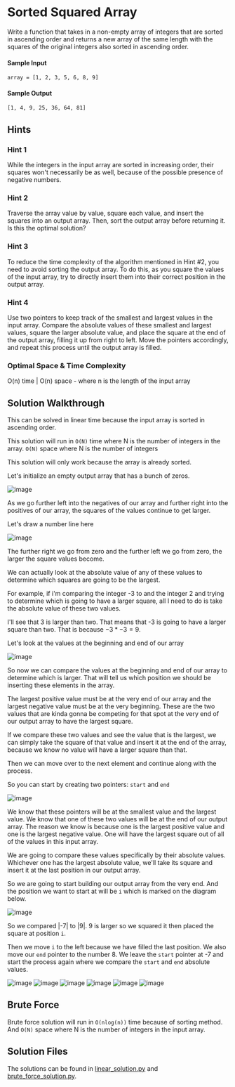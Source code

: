 # Sorted Squared Array

Write a function that takes in a non-empty array of integers that are sorted in ascending order and returns a new array of the same length with the squares of the original integers also sorted in ascending order.

#### Sample Input

```
array = [1, 2, 3, 5, 6, 8, 9]
```

#### Sample Output

```
[1, 4, 9, 25, 36, 64, 81]
```

## Hints

### Hint 1
While the integers in the input array are sorted in increasing order, their squares won't necessarily be as well, because of the possible presence of negative numbers.

### Hint 2
Traverse the array value by value, square each value, and insert the squares into an output array. Then, sort the output array before returning it. Is this the optimal solution?

### Hint 3
To reduce the time complexity of the algorithm mentioned in Hint #2, you need to avoid sorting the output array. To do this, as you square the values of the input array, try to directly insert them into their correct position in the output array.

### Hint 4
Use two pointers to keep track of the smallest and largest values in the input array. Compare the absolute values of these smallest and largest values, square the larger absolute value, and place the square at the end of the output array, filling it up from right to left. Move the pointers accordingly, and repeat this process until the output array is filled.

### Optimal Space & Time Complexity
O(n) time | O(n) space - where n is the length of the input array

## Solution Walkthrough

This can be solved in linear time because the input array is sorted in ascending order. 

This solution will run in `O(N)` time where N is the number of integers in the array. `O(N)` space where N is the number of integers 

This solution will only work because the array is already sorted.

Let's initialize an empty output array that has a bunch of zeros. 

![image](https://github.com/KellzCodes/python_interview/assets/19383145/d064d079-9b7d-4ae8-9a91-09a10eba8bc2)

As we go further left into the negatives of our array and further right into the positives of our array, the squares of the values continue to get larger. 

Let's draw a number line here

![image](https://github.com/KellzCodes/python_interview/assets/19383145/f02751a6-0497-418a-bcc4-0ccb05e57900)

The further right we go from zero and the further left we go from zero, the larger the square values become. 

We can actually look at the absolute value of any of these values to determine which squares are going to be the largest. 

For example, if i'm comparing the integer -3 to and the integer 2 and trying to determine which is going to have a larger square, all I need to do is take the absolute value of these two values. 

I'll see that 3 is larger than two. That means that -3 is going to have a larger square than two. That is because $-3 * -3 = 9$. 

Let's look at the values at the beginning and end of our array

![image](https://github.com/KellzCodes/python_interview/assets/19383145/ade05c76-ede7-4131-b139-7d80bee719ab)

So now we can compare the values at the beginning and end of our array to determine which is larger. That will tell us which position we should be inserting these elements in the array. 

The largest positive value must be at the very end of our array and the largest negative value must be at the very beginning. These are the two values that are kinda gonna be competing for that spot at the very end of our output array to have the largest square. 

If we compare these two values and see the value that is the largest, we can simply take the square of that value and insert it at the end of the array, because we know no value will have a larger square than that. 

Then we can move over to the next element and continue along with the process. 

So you can start by creating two pointers: `start` and `end`

![image](https://github.com/KellzCodes/python_interview/assets/19383145/c5c36582-91ab-4e82-8519-e21fbcb1a268)

We know that these pointers will be at the smallest value and the largest value. We know that one of these two values will be at the end of our output array. The reason we know is because one is the largest positive value and one is the largest negative value. One will have the largest square out of all of the values in this input array. 

We are going to compare these values specifically by their absolute values. Whichever one has the largest absolute value, we'll take its square and insert it at the last position in our output array. 

So we are going to start building our output array from the very end. And the position we want to start at will be `i` which is marked on the diagram below.

![image](https://github.com/KellzCodes/python_interview/assets/19383145/7efaafa3-373c-489c-90e1-9ab850a23eae)

So we compared |-7| to |9|. 9 is larger so we squared it then placed the square at position `i`.

Then we move `i` to the left because we have filled the last position. We also move our `end` pointer to the number 8. We leave the `start` pointer at -7 and start the process again where we compare the `start` and `end` absolute values.

![image](https://github.com/KellzCodes/python_interview/assets/19383145/a894834f-d75a-4478-8796-65e867ab51a4)
![image](https://github.com/KellzCodes/python_interview/assets/19383145/6ef387f1-d75c-4d2e-801f-c93fc01c0c6d)
![image](https://github.com/KellzCodes/python_interview/assets/19383145/c6622b91-e1b1-4cc5-a5b4-37b6e665caaa)
![image](https://github.com/KellzCodes/python_interview/assets/19383145/4bed4dff-b30d-4cd3-8aeb-0975cf5a70f8)
![image](https://github.com/KellzCodes/python_interview/assets/19383145/a16f766a-0bbb-4a8e-a502-65d92bfb4e3d)
![image](https://github.com/KellzCodes/python_interview/assets/19383145/6560874e-8761-42c7-96f1-a4ed530ca22c)

## Brute Force

Brute force solution will run in `O(nlog(n))` time because of sorting method. And `O(N)` space where N is the number of integers in the input array.

## Solution Files

The solutions can be found in [linear_solution.py](https://github.com/KellzCodes/python_interview/blob/main/Data-Structures-and-Algorithms/Arrays/Easy-Array-Algorithms/Sorted-Squared-Array/linear_solution.py) and [brute_force_solution.py](https://github.com/KellzCodes/python_interview/blob/main/Data-Structures-and-Algorithms/Arrays/Easy-Array-Algorithms/Sorted-Squared-Array/brute_force_solution.py).